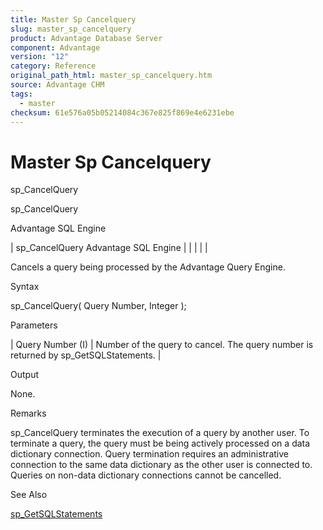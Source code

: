 ```yaml
---
title: Master Sp Cancelquery
slug: master_sp_cancelquery
product: Advantage Database Server
component: Advantage
version: "12"
category: Reference
original_path_html: master_sp_cancelquery.htm
source: Advantage CHM
tags:
  - master
checksum: 61e576a05b05214084c367e825f869e4e6231ebe
---
```


# Master Sp Cancelquery

sp\_CancelQuery

sp\_CancelQuery

Advantage SQL Engine

| sp\_CancelQuery  Advantage SQL Engine |  |  |  |  |

Cancels a query being processed by the Advantage Query Engine.

Syntax

sp\_CancelQuery( Query Number, Integer );

Parameters

| Query Number (I) | Number of the query to cancel. The query number is returned by sp\_GetSQLStatements. |

Output

None.

Remarks

sp\_CancelQuery terminates the execution of a query by another user. To terminate a query, the query must be being actively processed on a data dictionary connection. Query termination requires an administrative connection to the same data dictionary as the other user is connected to. Queries on non-data dictionary connections cannot be cancelled.

See Also

[sp\_GetSQLStatements](master_sp_getsqlstatements.md)
